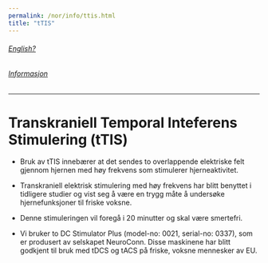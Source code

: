 ```yaml
---
permalink: /nor/info/ttis.html
title: "tTIS"
---
```

###### [English?](https://jil000.github.io/ttis/eng/info/ttis) 

###### [Informasjon](https://jil000.github.io/ttis/nor/info)
---
# Transkraniell Temporal Inteferens Stimulering (tTIS)

* Bruk av tTIS innebærer at det sendes to overlappende elektriske felt gjennom hjernen med høy frekvens som stimulerer hjerneaktivitet. 
* Transkraniell elektrisk stimulering med høy frekvens har blitt benyttet i tidligere studier og vist seg å være en trygg måte å undersøke hjernefunksjoner til friske voksne. 
* Denne stimuleringen vil foregå i 20 minutter og skal være smertefri. 


* Vi bruker to DC Stimulator Plus (model-no: 0021, serial-no: 0337), som er produsert av selskapet NeuroConn. Disse maskinene har blitt godkjent til bruk med tDCS og tACS på friske, voksne mennesker av EU.  

